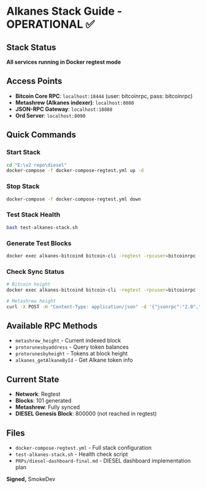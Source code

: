 # Alkanes Stack Guide - OPERATIONAL ✅

## Stack Status
**All services running in Docker regtest mode**

## Access Points
- **Bitcoin Core RPC**: `localhost:18444` (user: bitcoinrpc, pass: bitcoinrpc)
- **Metashrew (Alkanes indexer)**: `localhost:8080` 
- **JSON-RPC Gateway**: `localhost:18888`
- **Ord Server**: `localhost:8090`

## Quick Commands

### Start Stack
```bash
cd "E:\v2 repo\diesel"
docker-compose -f docker-compose-regtest.yml up -d
```

### Stop Stack
```bash
docker-compose -f docker-compose-regtest.yml down
```

### Test Stack Health
```bash
bash test-alkanes-stack.sh
```

### Generate Test Blocks
```bash
docker exec alkanes-bitcoind bitcoin-cli -regtest -rpcuser=bitcoinrpc -rpcpassword=bitcoinrpc generatetoaddress 10 bcrt1q6zm7lvc74rtrunrn9sl4uvqzkamyhxhg8mt0y5
```

### Check Sync Status
```bash
# Bitcoin height
docker exec alkanes-bitcoind bitcoin-cli -regtest -rpcuser=bitcoinrpc -rpcpassword=bitcoinrpc getblockcount

# Metashrew height
curl -X POST -H "Content-Type: application/json" -d '{"jsonrpc":"2.0","method":"metashrew_height","params":[],"id":1}' http://localhost:8080
```

## Available RPC Methods
- `metashrew_height` - Current indexed block
- `protorunesbyaddress` - Query token balances
- `protorunesbyheight` - Tokens at block height
- `alkanes_getAlkaneById` - Get Alkane token info

## Current State
- **Network**: Regtest
- **Blocks**: 101 generated
- **Metashrew**: Fully synced
- **DIESEL Genesis Block**: 800000 (not reached in regtest)

## Files
- `docker-compose-regtest.yml` - Full stack configuration
- `test-alkanes-stack.sh` - Health check script
- `PRPs/diesel-dashboard-final.md` - DIESEL dashboard implementation plan

**Signed,**
SmokeDev